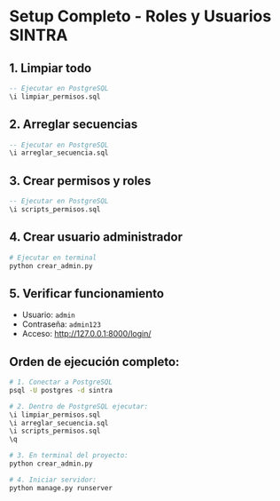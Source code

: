 # Setup Completo - Roles y Usuarios SINTRA

## 1. Limpiar todo
```sql
-- Ejecutar en PostgreSQL
\i limpiar_permisos.sql
```

## 2. Arreglar secuencias
```sql
-- Ejecutar en PostgreSQL
\i arreglar_secuencia.sql
```

## 3. Crear permisos y roles
```sql
-- Ejecutar en PostgreSQL
\i scripts_permisos.sql
```

## 4. Crear usuario administrador
```bash
# Ejecutar en terminal
python crear_admin.py
```

## 5. Verificar funcionamiento
- Usuario: `admin`
- Contraseña: `admin123`
- Acceso: http://127.0.0.1:8000/login/

## Orden de ejecución completo:
```bash
# 1. Conectar a PostgreSQL
psql -U postgres -d sintra

# 2. Dentro de PostgreSQL ejecutar:
\i limpiar_permisos.sql
\i arreglar_secuencia.sql
\i scripts_permisos.sql
\q

# 3. En terminal del proyecto:
python crear_admin.py

# 4. Iniciar servidor:
python manage.py runserver
```